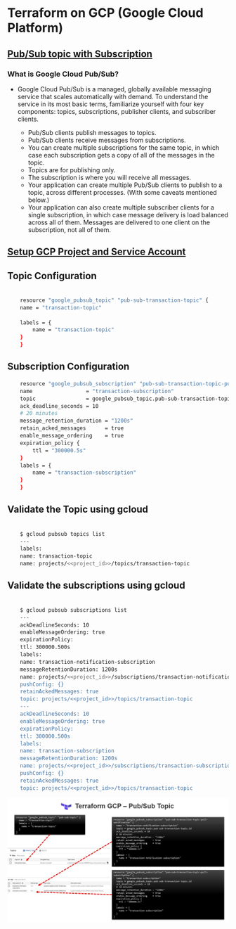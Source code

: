 # Terraform on GCP (Google Cloud Platform)

## [Pub/Sub topic with Subscription](https://registry.terraform.io/providers/hashicorp/google/latest/docs/resources/pubsub_subscription)


### What is Google Cloud Pub/Sub?

- Google Cloud Pub/Sub is a managed, globally available messaging service that scales automatically with demand.
To understand the service in its most basic terms, familiarize yourself with four key components: topics, subscriptions, publisher clients, and subscriber clients.

    - Pub/Sub clients publish messages to topics.
    - Pub/Sub clients receive messages from subscriptions. 
    - You can create multiple subscriptions for the same topic, in which case each subscription gets a copy of all of the messages in the topic. 
    - Topics are for publishing only. 
    - The subscription is where you will receive all messages.
    - Your application can create multiple Pub/Sub clients to publish to a topic, across different processes. (With some caveats mentioned below.)
    - Your application can also create multiple subscriber clients for a single subscription, in which case message delivery is load balanced across all of them. Messages are delivered to one client on the subscription, not all of them.



## [Setup GCP Project and Service Account](../01-gcp-setup/README.md) 

## Topic Configuration 

```sh

    resource "google_pubsub_topic" "pub-sub-transaction-topic" {
    name = "transaction-topic"

    labels = {
        name = "transaction-topic"
    }
    }
```

## Subscription Configuration 

```sh
    resource "google_pubsub_subscription" "pub-sub-transaction-topic-pull-subscription" {
    name                 = "transaction-subscription"
    topic                = google_pubsub_topic.pub-sub-transaction-topic.id
    ack_deadline_seconds = 10
    # 20 minutes
    message_retention_duration = "1200s"
    retain_acked_messages      = true
    enable_message_ordering    = true
    expiration_policy {
        ttl = "300000.5s"
    }
    labels = {
        name = "transaction-subscription"
    }
    }
```

## Validate the Topic using gcloud

```sh

    $ gcloud pubsub topics list
    ---
    labels:
    name: transaction-topic
    name: projects/<<project_id>>/topics/transaction-topic
```


## Validate the subscriptions using gcloud
```sh

    $ gcloud pubsub subscriptions list
    ---
    ackDeadlineSeconds: 10
    enableMessageOrdering: true
    expirationPolicy:
    ttl: 300000.500s
    labels:
    name: transaction-notification-subscription
    messageRetentionDuration: 1200s
    name: projects/<<project_id>>/subscriptions/transaction-notification-subscription
    pushConfig: {}
    retainAckedMessages: true
    topic: projects/<<project_id>>/topics/transaction-topic
    ---
    ackDeadlineSeconds: 10
    enableMessageOrdering: true
    expirationPolicy:
    ttl: 300000.500s
    labels:
    name: transaction-subscription
    messageRetentionDuration: 1200s
    name: projects/<<project_id>>/subscriptions/transaction-subscription
    pushConfig: {}
    retainAckedMessages: true
    topic: projects/<<project_id>>/topics/transaction-topic

```


![GCP-pub-sub_topic.JPG](../images/GCP-pub-sub_topic.JPG)